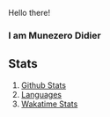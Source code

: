 Hello there!
### I am Munezero Didier

## Stats

1. [Github Stats](https://github-readme-stats.vercel.app/api?username=didiermun&show_icons=true&count_private=true)
2. [Languages](https://github-readme-stats.vercel.app/api/top-langs/?username=didiermun&langs_count=10&layout=compact&count_private=true)
3. [Wakatime Stats](https://wakatime.com/@munezero)
